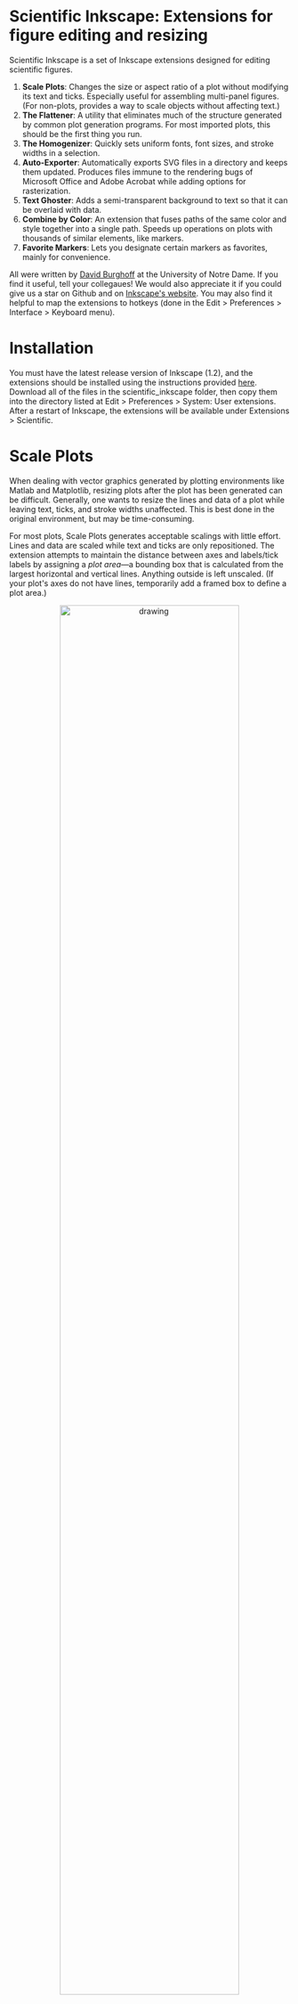 # Scientific Inkscape: Extensions for figure editing and resizing
Scientific Inkscape is a set of Inkscape extensions designed for editing scientific figures.

1. **Scale Plots**: Changes the size or aspect ratio of a plot without modifying its text and ticks. Especially useful for assembling multi-panel figures. (For non-plots, provides a way to scale objects without affecting text.)
2. **The Flattener**: A utility that eliminates much of the structure generated by common plot generation programs. For most imported plots, this should be the first thing you run.
3. **The Homogenizer**: Quickly sets uniform fonts, font sizes, and stroke widths in a selection.
4. **Auto-Exporter**: Automatically exports SVG files in a directory and keeps them updated. Produces files immune to the rendering bugs of Microsoft Office and Adobe Acrobat while adding options for rasterization.
5. **Text Ghoster**: Adds a semi-transparent background to text so that it can be overlaid with data.
6. **Combine by Color**: An extension that fuses paths of the same color and style together into a single path. Speeds up operations on plots with thousands of similar elements, like markers. 
7. **Favorite Markers**: Lets you designate certain markers as favorites, mainly for convenience. 

All were written by [David Burghoff](https://burghoff.org) at the University of Notre Dame. If you find it useful, tell your collegaues! We would also appreciate it if you could give us a star on Github and on [Inkscape's website](https://inkscape.org/gallery/item/30306/). You may also find it helpful to map the extensions to hotkeys (done in the Edit > Preferences > Interface > Keyboard menu).

# Installation
You must have the latest release version of Inkscape (1.2), and the extensions should be installed using the instructions provided [here](https://inkscape.org/gallery/=extension/). Download all of the files in the scientific_inkscape folder, then copy them into the directory listed at Edit > Preferences > System: User extensions. After a restart of Inkscape, the extensions will be available under Extensions > Scientific.

# Scale Plots
When dealing with vector graphics generated by plotting environments like Matlab and Matplotlib, resizing plots after the plot has been generated can be difficult. Generally, one wants to resize the lines and data of a plot while leaving text, ticks, and stroke widths unaffected. This is best done in the original environment, but may be time-consuming.

For most plots, Scale Plots generates acceptable scalings with little effort. Lines and data are scaled while text and ticks are only repositioned. The extension attempts to maintain the distance between axes and labels/tick labels by assigning a _plot area_—a bounding box that is calculated from the largest horizontal and vertical lines. Anything outside is left unscaled. (If your plot's axes do not have lines, temporarily add a framed box to define a plot area.)
<p align="center"><img src="https://github.com/burghoff/Scientific-Inkscape/blob/main/examples/Scale%20example_portable.svg" alt="drawing" width="80%"></img></p>
To use:

1. Run the Flattener on your plot to remove groups generated by the PDF/EPS/SVG exporting process. 
2. Place any objects that you wish to remain unscaled in a group.
3. Select the elements of your plot and run Scale Plots.

Scale Plots has three modes. In Scaling Mode, the plot is scaled by a constant factor. In Matching Mode, the plot area is made to match the size of the first object you select. This can be convenient when assembling subfigures, as it allows you to match the size of one plot to another plot or to a template rectangle. In Correction Mode, a plot that has already been (badly) manually scaled by normal dragging will be corrected. In any case, to scale something that is not a plot while leaving text and groups unaffected, check the "Selection has no well-defined plot area" option.

## Advanced options
1. If "Auto tick correct" is enabled, the extension assumes that any small horizontal or vertical lines near the edges of the plot area are ticks, and automatically leaves them unscaled.
2. If a layer name or group ID is put into the "Scale-free elements" option, any elements on that layer will remain unscaled. This is basically the same thing as putting an object in a group, but can be easier if there are many such objects (e.g, if your plot has markers).

# The Flattener
The Flattener removes unwanted structure from figures imported into Inkscape. Several of the other extensions require the figure be pre-Flattened, so it is recommended that you map it to a keyboard shortcut for easy calling.
1. *Deep ungroup*: Imported figures often have highly nested groupings. The Deep Ungroup removes these and unlinks any clones.
2. *Apply text fixes*: Applies a series of fixes to text described below (particularly useful for text from PDFs).
3. *Remove white rectangles*: Removes any rectangles that have white fill and no stroke. Mostly for removing a plot's background.

### Text fixes
<ol>
<li><i>Split distant text and lines</i>: It is often the case that PDF/EPS generation creates text strangely clumped into a single text object. For example, all of the x-axis ticks might be one object, all of the y-axis ticks might be another, and the title and labels may be another. Internally, each letter is positioned independently. This looks fine, but causes issues when trying to scale or do anything nontrivial.</li>
<li><i>Merge nearby text</i>: The opposite can also occur: text that should be one line is split into multiple objects. This option reverses that.
<li><i>Remove manual kerning</i>: Text in PDFs is typically manually kerned—its letters are positioned individually, so it is difficult to edit. This option reverses that.</li>
<p align="center"><img src="https://github.com/burghoff/Scientific-Inkscape/blob/main/examples/kerning_removalb.svg" alt="drawing" ></img></p>
<li><i>Merge superscripts and subscripts</i>: Detect likely subscripts and superscripts, replacing them with native SVG versions.</li>
<li><i>Final text justification</i>: Lets you set the justification of all text without changing its position.
<li><i>Replace missing fonts</i>: Specifies a backup font for when the desired font is not installed on your machine.</li></ol>

# The Homogenizer
The Homogenizer is a utility that can set all fonts, font sizes, and stroke widths in a selection to the same value. It also removes any text or path distortions. This is most useful when assembling sub-figures, as it allows you to ensure that the whole figure has a uniform look. 
<p align="center"><img src="https://github.com/burghoff/Academic-Inkscape/blob/main/examples/Homogenizer_portable.svg" alt="drawing" ></img></p>

# Auto-Exporter
When writing, it is common to iterate between figure adjustment and writing. The Auto-Exporter makes this easy, automatically exporting files to their final form as they are saved. It runs in the background and watches a directory; whenever any SVGs are changed, it automatically converts them to the specified formats. Just select (a) the formats you would like to export, (b) what directory you would like it to watch, and (c) where you would like it to put the exports. This is especially convenient for documents typset in LaTeX: edits to your SVGs can automatically show up in your document.  

The Advanced options can be used to configure how images and text are stored. It can also generate SVGs resistant to Microsoft Office rendering bugs that can be directly inserted into Powerpoint and Word, as well as PDFs that are immune to Adobe Acrobat's rendering bugs. It also provides additional options for rasterizing certain elements during the export. For additional information on best practices for exporting, see [this page](https://github.com/burghoff/Scientific-Inkscape/blob/main/EXPORTING.md).

# Text Ghoster
Placing text labels can sometimes be difficult for dense or small plots. The Text Ghoster adds a blurry semi-transparent background to text, allowing it to be legible without obscuring the underlying data.

<p align="center"><img src="https://github.com/burghoff/Academic-Inkscape/blob/main/examples/Ghoster.svg" alt="drawing" ></img></p>

# Combine by Color
If you have used Inkscape for editing plots with thousands of elements, you have probably found that it behaves sluggishly. Often, this can be solved by combining paths of the same color together into a single path, but when your plot has multiple curves then you have to select the elements belonging to different curves separately. Combine by Color simplifies this, automatically fusing paths of the same style together. Not only does this tend to improve responsiveness, but typically it will also reduce the file size of the output.

Note: If you subsequently run Scale Plots on a path generated by Combine by Color, Scale Plots can treat the merged sub-paths independently—just specify the path ID as a Scale-free element.

# Favorite Markers
Always find yourself scrolling to select the *same* set of arrows in the Fill and Stroke menu? Favorite Markers lets you designate certain marker sets as favorites, allowing you to add them more conveniently. You can also adjust their size.

# Problems?
These extensions are very well-tested on PDFs imported using Inkscape's internal importer. However, there is an ocean of potential issues that can arise when they are used with arbitrary SVGs. I fix bugs all the time, so make sure you have the latest version first. If the bug persists, please make a new Issue and include (a) the SVG that caused it, (b) a copy of any error message, and (c) the debug information (found under Help > About Inkscape... > Bug icon). In the meantime, try converting the SVG to a PDF and importing it—that should fix many issues.
